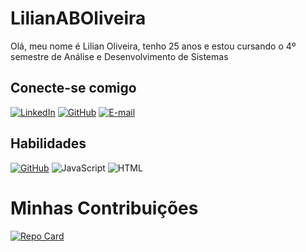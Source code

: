 # LilianABOliveira

Olá, meu nome é Lilian Oliveira, tenho 25 anos e estou cursando o 4º semestre de Análise e Desenvolvimento de Sistemas

## Conecte-se comigo

[![LinkedIn](https://img.shields.io/badge/LinkedIn-FF69B4?style=for-the-badge&logo=linkedin&logoColor=white)](https://www.linkedin.com/in/lilianabioliveira/)
[![GitHub](https://img.shields.io/badge/GitHub-FF69B4?style=for-the-badge&logo=github&logoColor=white)](https://github.com/LilianABOliveira)
[![E-mail](https://img.shields.io/badge/-Email-FF69B4?style=for-the-badge&logo=microsoft-outlook&logoColor=007BFF)](mailto:lilian.branco.oliveira@gmail.com)



## Habilidades
[![GitHub](https://img.shields.io/badge/GitHub-FF69B4?style=for-the-badge&logo=github&logoColor=white)](https://github.com/SEUUSERNAME)
![JavaScript](https://img.shields.io/badge/JavaScript-FF69B4?style=for-the-badge&logo=javascript&logoColor=white)
![HTML](https://img.shields.io/badge/HTML-FF69B4?style=for-the-badge&logo=html5&logoColor=white)


# Minhas Contribuições
[![Repo Card](https://github-readme-stats.vercel.app/api/pin/?username=LilianABOliveira&repo=dio-lab-open-source&bg_color=000&border_color=30A3DC&show_icons=true&icon_color=30A3DC&title_color=E94D5F&text_color=FFF)](https://github.com/SEUUSERNAME/SEUREPOSITORIO)




